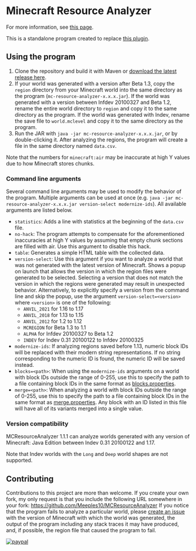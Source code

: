 # Minecraft Resource Analyzer

For more information, see [this page](https://meeples10.github.io/resource-distribution.html).

This is a standalone program created to replace [this plugin](https://github.com/Meeples10/ChunkAnalyzer).

## Using the program

1. Clone the repository and build it with Maven or [download the latest release here](https://github.com/Meeples10/MCResourceAnalyzer/releases).
2. If your world was generated with a version after Beta 1.3, copy the `region` directory from your Minecraft world into the same directory as the program (`mc-resource-analyzer-x.x.x.jar`).
If the world was generated with a version between Infdev 20100327 and Beta 1.2, rename the entire world directory to `region` and copy it to the same directory as the program.
If the world was generated with Indev, rename the save file to `world.mclevel` and copy it to the same directory as the program.
3. Run the JAR with `java -jar mc-resource-analyzer-x.x.x.jar`, or by double-clicking it. After analyzing the regions, the program will create a file in the same directory named `data.csv`.

Note that the numbers for `minecraft:air` may be inaccurate at high Y values due to how Minecraft stores chunks.

### Command line arguments

Several command line arguments may be used to modify the behavior of the program. Multiple arguments can be used at once (e.g. `java -jar mc-resource-analyzer-x.x.x.jar version-select modernize-ids`). All available arguments are listed below.

- `statistics`: Adds a line with statistics at the beginning of the `data.csv` file.
- `no-hack`: The program attempts to compensate for the aforementioned inaccuracies at high Y values by assuming that empty chunk sections are filled with air. Use this argument to disable this hack.
- `table`: Generates a simple HTML table with the collected data.
- `version-select`: Use this argument if you want to analyze a world that was not generated with the latest version of Minecraft. Shows a popup on launch that allows the version in which the region files were generated to be selected. Selecting a version that does not match the version in which the regions were generated may result in unexpected behavior.
Alternatively, to explicitly specify a version from the command line and skip the popup, use the argument `version-select=<version>` where `<version>` is one of the following:
  - `ANVIL_2021` for 1.16 to 1.17
  - `ANVIL_2018` for 1.13 to 1.15
  - `ANVIL_2012` for 1.2 to 1.12
  - `MCREGION` for Beta 1.3 to 1.1
  - `ALPHA` for Infdev 20100327 to Beta 1.2
  - `INDEV` for Indev 0.31 20100122 to Infdev 20100325
- `modernize-ids`: If analyzing regions saved before 1.13, numeric block IDs will be replaced with their modern string representations. If no string corresponding to the numeric ID is found, the numeric ID will be saved instead.
- `blocks=<path>`: When using the `modernize-ids` arguments on a world with block IDs outside the range of 0-255, use this to specify the path to a file containing block IDs in the same format as [blocks.properties](https://github.com/Meeples10/MCResourceAnalyzer/blob/master/src/main/resources/blocks.properties).
- `merge=<path>`: When analyzing a world with block IDs outside the range of 0-255, use this to specify the path to a file containing block IDs in the same format as [merge.properties](https://github.com/Meeples10/MCResourceAnalyzer/blob/master/src/main/resources/merge.properties). Any block with an ID listed in this file will have all of its variants merged into a single value.

### Version compatibility

MCResourceAnalyzer 1.1.1 can analyze worlds generated with any version of Minecraft: Java Edition between Indev 0.31 20100122 and 1.17.

Note that Indev worlds with the `Long` and `Deep` world shapes are not supported.

## Contributing

Contributions to this project are more than welcome. If you create your own fork, my only request is that you include the following URL somewhere in your fork: https://github.com/Meeples10/MCResourceAnalyzer
If you notice that the program fails to analyze a particular world, please [create an issue](https://github.com/Meeples10/MCResourceAnalyzer/issues/new?title=Error%20when%20analyzing%20world&body=Minecraft%20version:%20%0A%0AProgram%20output:%0A%60%60%60%0A[paste%20output%20here]%0A%60%60%60%0A%0AOther%20details:%20%0A%0A%3C%21--%20If%20possible,%20please%20attach%20the%20region%20file%20that%20caused%20the%20program%20to%20fail%20--%3E) with the version of Minecraft with which the world was generated, the output of the program including any stack traces it may have produced, and, if possible, the region file that caused the program to fail.


[![paypal](https://www.paypalobjects.com/en_US/i/btn/btn_donate_SM.gif)](https://www.paypal.com/donate?business=ZXKMCY4HP34BG&no_recurring=0&item_name=Developing+Software&currency_code=USD)
